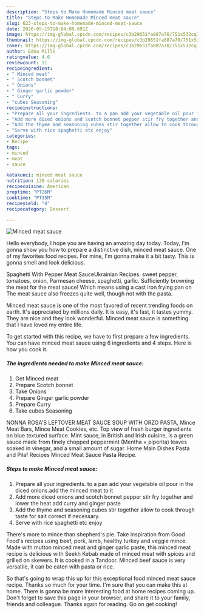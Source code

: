 ```yaml
---
description: "Steps to Make Homemade Minced meat sauce"
title: "Steps to Make Homemade Minced meat sauce"
slug: 623-steps-to-make-homemade-minced-meat-sauce
date: 2020-05-15T18:04:08.691Z
image: https://img-global.cpcdn.com/recipes/c3b29651fa887a70/751x532cq70/minced-meat-sauce-recipe-main-photo.jpg
thumbnail: https://img-global.cpcdn.com/recipes/c3b29651fa887a70/751x532cq70/minced-meat-sauce-recipe-main-photo.jpg
cover: https://img-global.cpcdn.com/recipes/c3b29651fa887a70/751x532cq70/minced-meat-sauce-recipe-main-photo.jpg
author: Edna Mills
ratingvalue: 4.6
reviewcount: 11
recipeingredient:
- " Minced meat"
- " Scotch bonnet"
- " Onions"
- " Ginger garlic powder"
- " Curry"
- "cubes Seasoning"
recipeinstructions:
- "Prepare all your ingredients. to a pan add your vegetable oil pour in the diced onions.add the minced meat to it"
- "Add more diced onions and scotch bonnet pepper stir fry together and lower the heat add curry and ginger paste"
- "Add the thyme and seasoning cubes stir together allow to cook through taste for salt correct if necessary."
- "Serve with rice spaghetti etc enjoy"
categories:
- Recipe
tags:
- minced
- meat
- sauce

katakunci: minced meat sauce 
nutrition: 139 calories
recipecuisine: American
preptime: "PT26M"
cooktime: "PT35M"
recipeyield: "4"
recipecategory: Dessert

---
```



![Minced meat sauce](https://img-global.cpcdn.com/recipes/c3b29651fa887a70/751x532cq70/minced-meat-sauce-recipe-main-photo.jpg)

Hello everybody, I hope you are having an amazing day today. Today, I'm gonna show you how to prepare a distinctive dish, minced meat sauce. One of my favorites food recipes. For mine, I'm gonna make it a bit tasty. This is gonna smell and look delicious.

Spaghetti With Pepper Meat SauceUkrainian Recipes. sweet pepper, tomatoes, onion, Parmesan cheese, spaghetti, garlic. Sufficiently browning the meat for the meat sauce! Which means using a cast iron frying pan on The meat sauce also freezes quite well, though not with the pasta.

Minced meat sauce is one of the most favored of recent trending foods on earth. It's appreciated by millions daily. It is easy, it's fast, it tastes yummy. They are nice and they look wonderful. Minced meat sauce is something that I have loved my entire life.


To get started with this recipe, we have to first prepare a few ingredients. You can have minced meat sauce using 6 ingredients and 4 steps. Here is how you cook it.

<!--inarticleads1-->

##### The ingredients needed to make Minced meat sauce:

1. Get  Minced meat
1. Prepare  Scotch bonnet
1. Take  Onions
1. Prepare  Ginger garlic powder
1. Prepare  Curry
1. Take cubes Seasoning


NONNA ROSA&#39;S LEFTOVER MEAT SAUCE SOUP WITH ORZO PASTA, Mince Meat Bars, Mince Meat Cookies, etc. Top view of fresh burger ingredients on blue textured surface. Mint sauce, in British and Irish cuisine, is a green sauce made from finely chopped peppermint (Mentha × piperita) leaves soaked in vinegar, and a small amount of sugar. Home Main Dishes Pasta and Pilaf Recipes Minced Meat Sauce Pasta Recipe. 

<!--inarticleads2-->

##### Steps to make Minced meat sauce:

1. Prepare all your ingredients. to a pan add your vegetable oil pour in the diced onions.add the minced meat to it
1. Add more diced onions and scotch bonnet pepper stir fry together and lower the heat add curry and ginger paste
1. Add the thyme and seasoning cubes stir together allow to cook through taste for salt correct if necessary.
1. Serve with rice spaghetti etc enjoy


There&#39;s more to mince than shepherd&#39;s pie. Take inspiration from Good Food&#39;s recipes using beef, pork, lamb, healthy turkey and veggie mince. Made with mutton minced meat and ginger garlic paste, this minced meat recipe is delicious with Seekh Kebab made of minced meat with spices and grilled on skewers. It is cooked in a Tandoor. Minced beef sauce is very versatile, it can be eaten with pasta or rice. 

So that's going to wrap this up for this exceptional food minced meat sauce recipe. Thanks so much for your time. I'm sure that you can make this at home. There is gonna be more interesting food at home recipes coming up. Don't forget to save this page in your browser, and share it to your family, friends and colleague. Thanks again for reading. Go on get cooking!
